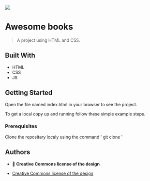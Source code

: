 ![](https://img.shields.io/badge/Microverse-blueviolet)

# Awesome books

> A project using HTML and CSS.

## Built With

- HTML
- CSS
- JS

## Getting Started

Open the file named index.html in your browser to see the project.

To get a local copy up and running follow these simple example steps.

### Prerequisites

Clone the repositary localy using the command ' git clone '

## Authors

- 👤 **Creative Commons license of the design**

- [Creative Commons license of the design](https://creativecommons.org/licenses/by-nc/4.0/)
